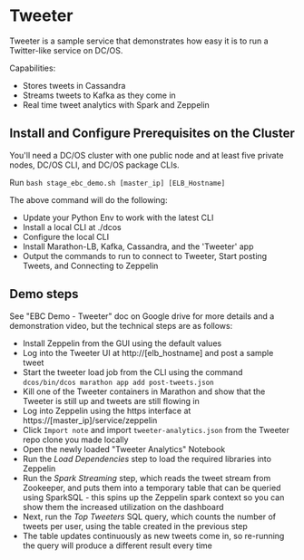 # Tweeter

Tweeter is a sample service that demonstrates how easy it is to run a Twitter-like service on DC/OS.

Capabilities:

* Stores tweets in Cassandra
* Streams tweets to Kafka as they come in
* Real time tweet analytics with Spark and Zeppelin


## Install and Configure Prerequisites on the Cluster

You'll need a DC/OS cluster with one public node and at least five private nodes, DC/OS CLI, and DC/OS package CLIs.

Run `bash stage_ebc_demo.sh [master_ip] [ELB_Hostname]`

The above command will do the following:

* Update your Python Env to work with the latest CLI
* Install a local CLI at ./dcos
* Configure the local CLI
* Install Marathon-LB, Kafka, Cassandra, and the 'Tweeter' app
* Output the commands to run to connect to Tweeter, Start posting Tweets, and Connecting to Zeppelin

## Demo steps

See "EBC Demo - Tweeter" doc on Google drive for more details and a demonstration video, but the technical steps are as follows:

* Install Zeppelin from the GUI using the default values
* Log into the Tweeter UI at http://[elb_hostname] and post a sample tweet
* Start the tweeter load job from the CLI using the command `dcos/bin/dcos marathon app add post-tweets.json`
* Kill one of the Tweeter containers in Marathon and show that the Tweeter is still up and tweets are still flowing in
* Log into Zeppelin using the https interface at https://[master_ip]/service/zeppelin
* Click `Import note` and import `tweeter-analytics.json` from the Tweeter repo clone you made locally
* Open the newly loaded "Tweeter Analytics" Notebook
* Run the *Load Dependencies* step to load the required libraries into Zeppelin
* Run the *Spark Streaming* step, which reads the tweet stream from Zookeeper, and puts them into a temporary table that can be queried using SparkSQL - this spins up the Zeppelin spark context so you can show them the increased utilization on the dashboard 
* Next, run the *Top Tweeters* SQL query, which counts the number of tweets per user, using the table created in the previous step
* The table updates continuously as new tweets come in, so re-running the query will produce a different result every time
